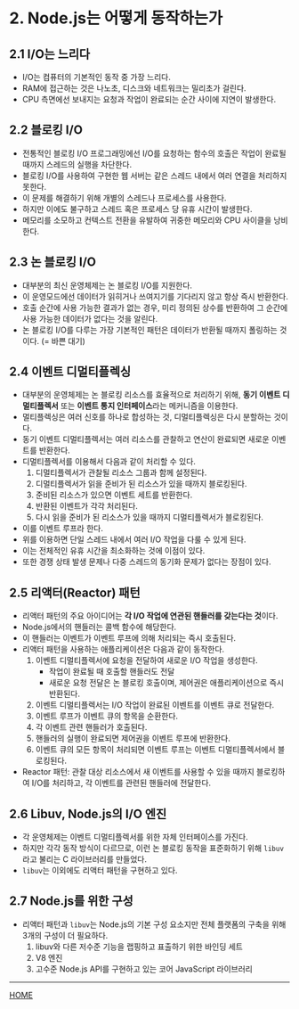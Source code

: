 # 2. Node.js는 어떻게 동작하는가

## 2.1 I/O는 느리다

- I/O는 컴퓨터의 기본적인 동작 중 가장 느리다.
- RAM에 접근하는 것은 나노초, 디스크와 네트워크는 밀리초가 걸린다.
- CPU 측면에선 보내지는 요청과 작업이 완료되는 순간 사이에 지연이 발생한다.

## 2.2 블로킹 I/O

- 전통적인 블로킹 I/O 프로그래밍에선 I/O를 요청하는 함수의 호출은 작업이 완료될 때까지 스레드의 실행을 차단한다.
- 블로킹 I/O를 사용하여 구현한 웹 서버는 같은 스레드 내에서 여러 연결을 처리하지 못한다.
- 이 문제를 해결하기 위해 개별의 스레드나 프로세스를 사용한다.
- 하지만 이에도 불구하고 스레드 혹은 프로세스 당 유휴 시간이 발생한다.
- 메모리를 소모하고 컨텍스트 전환을 유발하여 귀중한 메모리와 CPU 사이클을 낭비한다.

## 2.3 논 블로킹 I/O

- 대부분의 최신 운영체제는 논 블로킹 I/O를 지원한다.
- 이 운영모드에선 데이터가 읽히거나 쓰여지기를 기다리지 않고 항상 즉시 반환한다.
- 호출 순간에 사용 가능한 결과가 없는 경우, 미리 정의된 상수를 반환하여 그 순간에 사용 가능한 데이터가 없다는 것을 알린다.
- 논 블로킹 I/O를 다루는 가장 기본적인 패턴은 데이터가 반환될 때까지 폴링하는 것이다. (= 바쁜 대기)

## 2.4 이벤트 디멀티플렉싱

- 대부분의 운영체제는 논 블로킹 리소스를 효율적으로 처리하기 위해, **동기 이벤트 디멀티플렉서** 또는 **이벤트 통지 인터페이스**라는 메커니즘을 이용한다.
- 멀티플렉싱은 여러 신호를 하나로 합성하는 것, 디멀티플렉싱은 다시 분할하는 것이다.
- 동기 이벤트 디멀티플렉서는 여러 리소스를 관찰하고 연산이 완료되면 새로운 이벤트를 반환한다.
- 디멀티플렉서를 이용해서 다음과 같이 처리할 수 있다.
    1. 디멀티플렉서가 관찰될 리소스 그룹과 함께 설정된다.
    2. 디멀티플렉서가 읽을 준비가 된 리소스가 있을 때까지 블로킹된다.
    3. 준비된 리소스가 있으면 이벤트 세트를 반환한다.
    4. 반환된 이벤트가 각각 처리된다.
    5. 다시 읽을 준비가 된 리소스가 있을 때까지 디멀티플렉서가 블로킹된다.
- 이를 이벤트 루프라 한다.
- 위를 이용하면 단일 스레드 내에서 여러 I/O 작업을 다룰 수 있게 된다.
- 이는 전체적인 유휴 시간을 최소화하는 것에 이점이 있다.
- 또한 경쟁 상태 발생 문제나 다중 스레드의 동기화 문제가 없다는 장점이 있다.

## 2.5 리액터(Reactor) 패턴

- 리액터 패턴의 주요 아이디어는 **각 I/O 작업에 연관된 핸들러를 갖는다는 것**이다.
- Node.js에서의 핸들러는 콜백 함수에 해당한다.
- 이 핸들러는 이벤트가 이벤트 루프에 의해 처리되는 즉시 호출된다.
- 리액터 패턴을 사용하는 애플리케이션은 다음과 같이 동작한다.
    1. 이벤트 디멀티플렉서에 요청을 전달하여 새로운 I/O 작업을 생성한다.
        - 작업이 완료될 때 호출할 핸들러도 전달
        - 새로운 요청 전달은 논 블로킹 호출이며, 제어권은 애플리케이션으로 즉시 반환된다.
    2. 이벤트 디멀티플렉서는 I/O 작업이 완료된 이벤트를 이벤트 큐로 전달한다.
    3. 이벤트 루프가 이벤트 큐의 항목을 순환한다.
    4. 각 이벤트 관련 핸들러가 호출된다.
    5. 핸들러의 실행이 완료되면 제어권을 이벤트 루프에 반환한다.
    6. 이벤트 큐의 모든 항목이 처리되면 이벤트 루프는 이벤트 디멀티플렉서에서 블로킹된다.
- Reactor 패턴: 관찰 대상 리소스에서 새 이벤트를 사용할 수 있을 때까지 블로킹하여 I/O를 처리하고, 각 이벤트를 관련된 핸들러에 전달한다.

## 2.6 Libuv, Node.js의 I/O 엔진

- 각 운영체제는 이벤트 디멀티플렉서를 위한 자체 인터페이스를 가진다.
- 하지만 각각 동작 방식이 다르므로, 이런 논 블로킹 동작을 표준화하기 위해 `libuv`라고 불리는 C 라이브러리를 만들었다.
- `libuv`는 이외에도 리액터 패턴을 구현하고 있다.

## 2.7 Node.js를 위한 구성

- 리액터 패턴과 `libuv`는 Node.js의 기본 구성 요소지만 전체 플랫폼의 구축을 위해 3개의 구성이 더 필요하다.
    1. libuv와 다른 저수준 기능을 랩핑하고 표출하기 위한 바인딩 세트
    2. V8 엔진
    3. 고수준 Node.js API를 구현하고 있는 코어 JavaScript 라이브러리

-----
[HOME](./index.md)
